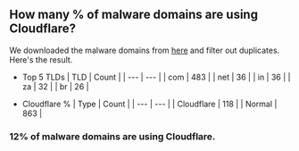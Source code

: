 ## How many % of malware domains are using Cloudflare?


We downloaded the malware domains from [here](https://urlhaus.abuse.ch) and filter out duplicates.
Here's the result.


[//]: # (start replacement)


- Top 5 TLDs
| TLD | Count |
| --- | --- |
| com | 483 |
| net | 36 |
| in | 36 |
| za | 32 |
| br | 26 |


- Cloudflare %
| Type | Count |
| --- | --- |
| Cloudflare | 118 |
| Normal | 863 |


### 12% of malware domains are using Cloudflare.
